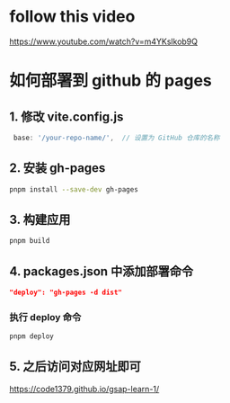 # follow this video

https://www.youtube.com/watch?v=m4YKslkob9Q

# 如何部署到 github 的 pages

## 1. 修改 vite.config.js

```js
 base: '/your-repo-name/',  // 设置为 GitHub 仓库的名称
```

## 2. 安装 gh-pages

```bash
pnpm install --save-dev gh-pages
```

## 3. 构建应用

```bash
pnpm build
```

## 4. packages.json 中添加部署命令

```json
"deploy": "gh-pages -d dist"
```

### 执行 deploy 命令

```bash
pnpm deploy
```

## 5. 之后访问对应网址即可

https://code1379.github.io/gsap-learn-1/
